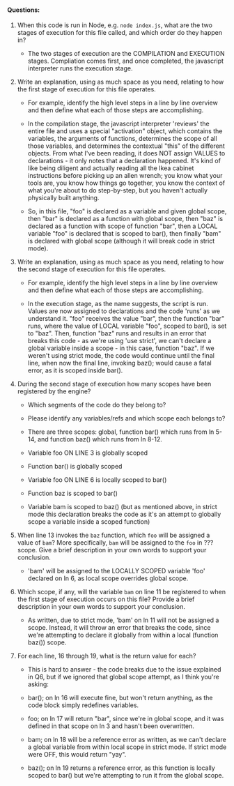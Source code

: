 #### Questions:
1. When this code is run in Node, e.g. `node index.js`, what are the two stages of execution for this file called, and which order do they happen in?

    - The two stages of execution are the COMPILATION and EXECUTION stages. Compliation comes first, and once completed, the javascript interpreter runs the execution stage.

2. Write an explanation, using as much space as you need, relating to how the first stage of execution for this file operates.
    - For example, identify the high level steps in a line by line overview and then define what each of those steps are accomplishing.

    - In the compilation stage, the javascript interpreter 'reviews' the entire file and uses a special "activation"  object, which contains the variables, the arguments of functions, determines the scope of all those variables, and determines the contextual "this" of the different objects. From what I've been reading, it does NOT assign VALUES to declarations - it only notes that a declaration happened. It's kind of like being diligent and actually reading all the Ikea cabinet instructions before picking up an allen wrench; you know what your tools are, you know how things go together, you know the context of what you're about to do step-by-step, but you haven't actually physically built anything.

    - So, in this file, "foo" is declared as a variable and given global scope, then  "bar" is declared as a function with global scope, then "baz" is declared as a function with scope of function "bar", then a LOCAL variable "foo" is declared that is scoped to bar(), then finally "bam" is declared with global scope (although it will break code in strict mode).

3. Write an explanation, using as much space as you need, relating to how the second stage of execution for this file operates.
    - For example, identify the high level steps in a line by line overview and then define what each of those steps are accomplishing.

    - In the execution stage, as the name suggests, the script is run. Values are now assigned to declarations and the code 'runs' as we understand it. "foo" receives the value "bar", then the function "bar" runs, where the value of LOCAL variable "foo", scoped to bar(), is set to "baz". Then, function "baz" runs and results in an error that breaks this code - as we're using 'use strict', we can't declare a global variable inside a scope - in this case, function "baz". If we weren't using strict mode, the code would continue until the final line, when now the final line, invoking baz(); would cause a fatal error, as it is scoped inside bar().

4. During the second stage of execution how many scopes have been registered by the engine?
    - Which segments of the code do they belong to?
    - Please identify any variables/refs and which scope each belongs to?

    - There are three scopes: global, function bar() which runs from ln 5-14, and function baz() which runs from ln 8-12.

    - Variable foo ON LINE 3 is globally scoped
    - Function bar() is globally scoped
    - Variable foo ON LINE 6 is locally scoped to bar()
    - Function baz is scoped to bar()
    - Variable bam is scoped to baz() (but as mentioned above, in strict mode this declaration breaks the code as it's an attempt to globally scope a variable inside a scoped function)

5. When line 13 invokes the `baz` function, which `foo` will be assigned a value of `bam`? More specifically, `bam` will be assigned to the `foo` in ??? scope. Give a brief description in your own words to support your conclusion.

    - 'bam' will be assigned to the LOCALLY SCOPED variable 'foo' declared on ln 6, as local scope overrides global scope.

6. Which scope, if any, will the variable `bam` on line 11 be registered to when the first stage of execution occurs on this file? Provide a brief description in your own words to support your conclusion.

    - As written, due to strict mode, 'bam' on ln 11 will not be assigned a scope. Instead, it will throw an error that breaks the code, since we're attempting to declare it globally from within a local (function baz()) scope.

7. For each line, 16 through 19, what is the return value for each?

    - This is hard to answer - the code breaks due to the issue explained in Q6, but if we ignored that global scope attempt, as I think you're asking:

    - bar(); on ln 16 will execute fine, but won't return anything, as the code block simply redefines variables.
    - foo; on ln 17 will return "bar", since we're in global scope, and it was defined in that scope on ln 3 and hasn't been overwritten.
    - bam; on ln 18 will be a reference error as written, as we can't declare a global variable from within local scope in strict mode. If strict mode were OFF, this would return "yay".
    - baz(); on ln 19 returns a reference error, as this function is locally scoped to bar() but we're attempting to run it from the global scope.

